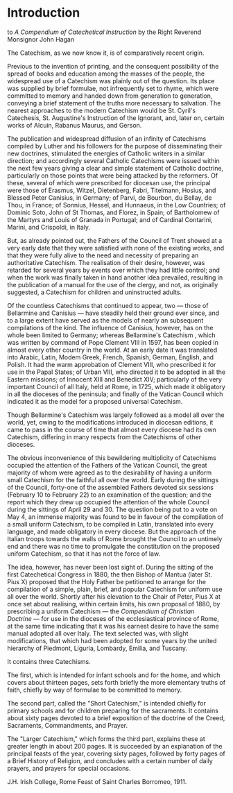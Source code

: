 # Introduction

to *A Compendium of Catechetical Instruction* by the Right Reverend Monsignor John Hagan

The Catechism, as we now know it, is of comparatively recent origin.

Previous to the invention of printing, and the consequent possibility of the spread of books and education among the masses of the people, the widespread use of a Catechism was plainly out of the question. Its place was supplied by brief formulae, not infrequently set to rhyme, which were committed to memory and handed down from generation to generation, conveying a brief statement of the truths more necessary to salvation. The nearest approaches to the modern Catechism would be St. Cyril's Catechesis, St. Augustine's Instruction of the Ignorant, and, later on, certain works of Alcuin, Rabanus Maurus, and Gerson.

The publication and widespread diffusion of an infinity of Catechisms compiled by Luther and his followers for the purpose of disseminating their new doctrines, stimulated the energies of Catholic writers in a similar direction; and accordingly several Catholic Catechisms were issued within the next few years giving a clear and simple statement of Catholic doctrine, particularly on those points that were being attacked by the reformers. Of these, several of which were prescribed for diocesan use, the principal were those of Erasmus, Witzel, Dietenberg, Fabri, Titelmann, Hosius, and Blessed Peter Canisius, in Germany; of Parvi, de Bourbon, du Bellay, de Thou, in France; of Sonnius, Hessel, and Hunnaeus, in the Low Countries; of Dominic Soto, John of St Thomas, and Florez, in Spain; of Bartholomew of the Martyrs and Louis of Granada in Portugal; and of Cardinal Contarini, Marini, and Crispoldi, in Italy.

But, as already pointed out, the Fathers of the Council of Trent showed at a very early date that they were satisfied with none of the existing works, and that they were fully alive to the need and necessity of preparing an authoritative Catechism. The realisation of their desire, however, was retarded for several years by events over which they had little control; and when the work was finally taken in hand another idea prevailed, resulting in the publication of a manual for the use of the clergy, and not, as originally suggested, a Catechism for children and uninstructed adults.

Of the countless Catechisms that continued to appear, two — those of Bellarmine and Canisius — have steadily held their ground ever since, and to a large extent have served as the models of nearly an subsequent compilations of the kind. The influence of Canisius, however, has on the whole been limited to Germany; whereas Bellarmine's Catechism , which was written by command of Pope Clement VIII in 1597, has been copied in almost every other country in the world. At an early date it was translated into Arabic, Latin, Modem Greek, French, Spanish, German, English, and Polish. It had the warm approbation of Clement VIII, who prescribed it for use in the Papal States; of Urban VIII, who directed it to be adopted in all the Eastern missions; of Innocent XIII and Benedict XIV; particularly of the very important Council of all Italy, held at Rome, in 1725, which made it obligatory in all the dioceses of the peninsula; and finally of the Vatican Council which indicated it as the model for a proposed universal Catechism.

Though Bellarmine's Catechism was largely followed as a model all over the world, yet, owing to the modifications introduced in diocesan editions, it came to pass in the course of time that almost every diocese had its own Catechism, differing in many respects from the Catechisms of other dioceses.

The obvious inconvenience of this bewildering multiplicity of Catechisms occupied the attention of the Fathers of the Vatican Council, the great majority of whom were agreed as to the desirability of having a uniform small Catechism for the faithful all over the world. Early during the sittings of the Council, forty-one of the assembled Fathers devoted six sessions (February 10 to February 22) to an examination of the question; and the report which they drew up occupied the attention of the whole Council during the sittings of April 29 and 30. The question being put to a vote on May 4, an immense majority was found to be in favour of the compilation of a small uniform Catechism, to be compiled in Latin, translated into every language, and made obligatory in every diocese. But the approach of the Italian troops towards the walls of Rome brought the Council to an untimely end and there was no time to promulgate the constitution on the proposed uniform Catechism, so that it has not the force of law.

The idea, however, has never been lost sight of. During the sitting of the first Catechetical Congress in 1880, the then Bishop of Mantua (later St. Pius X) proposed that the Holy Father be petitioned to arrange for the compilation of a simple, plain, brief, and popular Catechism for uniform use all over the world. Shortly after his elevation to the Chair of Peter, Pius X at once set about realising, within certain limits, his own proposal of 1880, by prescribing a uniform Catechism — the *Compendium of Christian Doctrine* — for use in the dioceses of the ecclesiastical province of Rome, at the same time indicating that it was his earnest desire to have the same manual adopted all over Italy. The text selected was, with slight modifications, that which had been adopted for some years by the united hierarchy of Piedmont, Liguria, Lombardy, Emilia, and Tuscany.

It contains three Catechisms.

The first, which is intended for infant schools and for the home, and which covers about thirteen pages, sets forth briefly the more elementary truths of faith, chiefly by way of formulae to be committed to memory.

The second part, called the "Short Catechism," is intended chiefly for primary schools and for children preparing for the sacraments. It contains about sixty pages devoted to a brief exposition of the doctrine of the Creed, Sacraments, Commandments, and Prayer.

The "Larger Catechism," which forms the third part, explains these at greater length in about 200 pages. It is succeeded by an explanation of the principal feasts of the year, covering sixty pages, followed by forty pages of a Brief History of Religion, and concludes with a certain number of daily prayers, and prayers for special occasions.

J.H. Irish College, Rome Feast of Saint Charles Borromeo, 1911.
